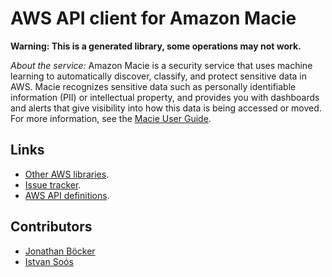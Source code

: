 # AWS API client for Amazon Macie

**Warning: This is a generated library, some operations may not work.**

*About the service:*
Amazon Macie is a security service that uses machine learning to
automatically discover, classify, and protect sensitive data in AWS. Macie
recognizes sensitive data such as personally identifiable information (PII)
or intellectual property, and provides you with dashboards and alerts that
give visibility into how this data is being accessed or moved. For more
information, see the <a
href="https://docs.aws.amazon.com/macie/latest/userguide/what-is-macie.html">Macie
User Guide</a>.

## Links

- [Other AWS libraries](https://github.com/agilord/aws_client/tree/master/generated).
- [Issue tracker](https://github.com/agilord/aws_client/issues).
- [AWS API definitions](https://github.com/aws/aws-sdk-js/tree/master/apis).

## Contributors

- [Jonathan Böcker](https://github.com/Schwusch)
- [Istvan Soós](https://github.com/isoos)


